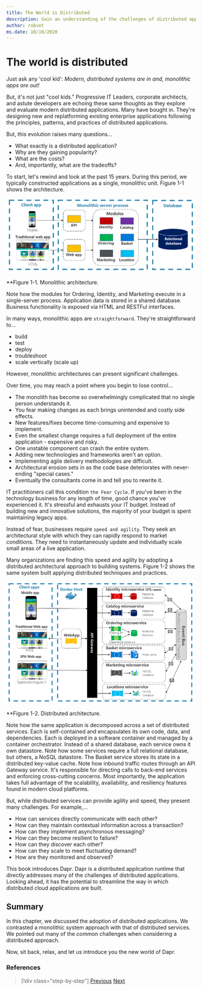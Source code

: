 ```yaml
---
title: The World is Distributed
description: Gain an understanding of the challenges of distributed applications
author: robvet
ms.date: 10/10/2020
---
```


# The world is distributed

Just ask any 'cool kid': *Modern, distributed systems are in and, monolithic apps are out!* 

But, it's not just "cool kids." Progressive IT Leaders, corporate architects, and astute developers are echoing these same thoughts as they explore and evaluate modern distributed applications. Many have bought in. They're designing new and replatforming existing enterprise applications following the principles, patterns, and practices of distributed applications.

But, this evolution raises many questions...

- What exactly is a distributed application?
- Why are they gaining popularity?
- What are the costs?
- And, importantly, what are the tradeoffs?

To start, let's rewind and look at the past 15 years. During this period, we typically constructed applications as a single, monolithic unit. Figure 1-1 shows the architecture.

![Monolithic architecture.](./media/monolithic-design.png)

**Figure 1-1. Monolithic architecture.

Note how the modules for Ordering, Identity, and Marketing execute in a single-server process. Application data is stored in a shared database. Business functionality is exposed via HTML and RESTFul interfaces.

In many ways, monolithic apps are `straightforward`. They're straightforward to...

 - build
 - test
 - deploy
 - troubleshoot
 - scale vertically (scale up)

However, monolithic architectures can present significant challenges. 

Over time, you may reach a point where you begin to lose control... 

 - The monolith has become so overwhelmingly complicated that no single person understands it.
 - You fear making changes as each brings unintended and costly side effects.
 - New features/fixes become time-consuming and expensive to implement. 
 - Even the smallest change requires a full deployment of the entire application - expensive and risky. 
 - One unstable component can crash the entire system.
 - Adding new technologies and frameworks aren't an option.
 - Implementing agile delivery methodologies are difficult.
 - Architectural erosion sets in as the code base deteriorates with never-ending "special cases."
 - Eventually the consultants come in and tell you to rewrite it.

IT practitioners call this condition `the Fear Cycle`. If you've been in the technology business for any length of time, good chance you've experienced it. It's stressful and exhausts your IT budget. Instead of building new and innovative solutions, the majority of your budget is spent maintaining legacy apps.

Instead of fear, businesses require `speed and agility`. They seek an architectural style with which they can rapidly respond to market conditions. They need to instantaneously update and individually scale small areas of a live application.

Many organizations are finding this speed and agility by adopting a distributed architectural approach to building systems. Figure 1-2 shows the same system built applying distributed techniques and practices.

![Distributed architecture.](./media/distributed-design.png)

**Figure 1-2. Distributed architecture.

Note how the same application is decomposed across a set of distributed services. Each is self-contained and encapsulates its own code, data, and dependencies. Each is deployed in a software container and managed by a container orchestrator. Instead of a shared database, each service owns it own datastore. Note how some services require a full relational database, but others, a NoSQL datastore. The Basket service stores its state in a distributed key-value cache. Note how inbound traffic routes through an API Gateway service. It's responsible for directing calls to back-end services and enforcing cross-cutting concerns. Most importantly, the application takes full advantage of the scalability, availability, and resiliency features found in modern cloud platforms.

But, while distributed services can provide agility and speed, they present many challenges. For example,... 

 - How can services directly communicate with each other?
 - How can they maintain contextual information across a transaction?
 - How can they implement asynchronous messaging? 
 - How can they become resilient to failure?
 - How can they discover each other?
 - How can they scale to meet fluctuating demand?
 - How are they monitored and observed?
 
This book introduces Dapr. Dapr is a distributed application runtime that directly addresses many of the challenges of distributed applications. Looking ahead, it has the potential to streamline the way in which distributed cloud applications are built.

## Summary

In this chapter, we discussed the adoption of distributed applications. We contrasted a monolithic system approach with that of distributed services. We pointed out many of the common challenges when considering a distributed approach. 

Now, sit back, relax, and let us introduce you the new world of Dapr.

### References

>[!div class="step-by-step"]
>[Previous](index.md)
>[Next](index.md)
